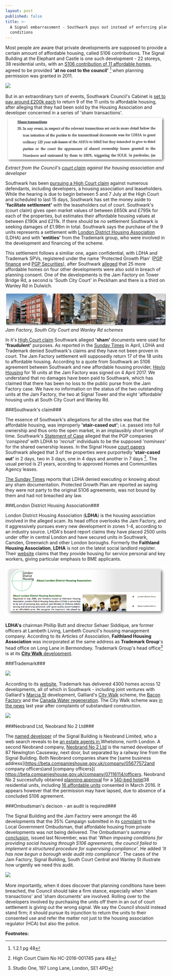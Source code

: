 ```yaml
---
layout: post
published: false
title: >-
  A Signal embarrassment - Southwark pays out instead of enforcing planning
  conditions
---
```

Most people are aware that private developments are supposed to provide a certain amount of affordable housing, called S106 contributions. The Signal Building at the Elephant and Castle is one such development - 22 storeys, 38 residential units, with an [S106 contribution of 11 affordable homes](http://planbuild.southwark.gov.uk/documents/?casereference=09/AP/1940&system=DC), agreed to be provided __'at no cost to the council'__ [^1] when planning permission was granted in 2011.

![](http://media.rightmove.co.uk/dir/72k/71137/52949120/71137_SOU150150_IMG_06_0001_max_656x437.JPG)

But in an extraordinary turn of events, Southwark Council's Cabinet is [set to pay around £200k each](http://moderngov.southwark.gov.uk/documents/s69255/Report%20Acquisition%20of%20up%20to%209%20sub-Leasehold%20properties%20at%20the%20Signal%20Building%2089%20-%2093%20Newington%20Ca.pdf) to return 9 of the 11 units to affordable housing, after alleging that they had been sold by the Housing Association and developer concerned in a series of 'sham transactions'. 
![](/img/shamtransacts.png)
*Extract from the Council's [court claim](/img/ahugget15062017.pdf) against the housing association and developer*

Southwark has been [pursuing a High Court claim](/img/ahugget15062017.pdf) against numerous defendants, including developers, a housing association and leaseholders.  While the hearing is due to begin between 5 and 7 July at the High Court and scheduled to last 15 days, Southwark has set the money aside to __'facilitate settlement'__ with the leaseholders out of court.  Southwark's (court claim) gives open market values of between £650k and £795k for each of the properties, but estimates their affordable housing values at between £190k and £211k.  If there should be no settlement Southwark is seeking damages of £1.98m in total. Southwark says the purchase of the 9 units represents a settlement with [London District Housing Association](http://www.londondha.com/) (LDHA) and with __'entities'__ from the Trademark group, who were involved in the development and financing of the scheme.

This settlement follows a similiar one, again confidential, with LDHA and Trademark SPVs, registered under the name 'Protected Growth Plan' ([PGP finance](https://beta.companieshouse.gov.uk/search/companies?q=pgp+finance) and [PGP Securities](https://beta.companieshouse.gov.uk/search/companies?q=pgp+securities)), after Southwark [alleged](/img/2016poc.pdf) that 25 more affordable homes on four other developments were also sold in breach of planning consent. One of the developments is the Jam Factory on Tower Bridge Rd, a second is 'South City Court' in Peckham and there is a third on Wanley Rd in Dulwich.

![](/img/jamfactorysouthcitycourt.png)
*Jam Factory, South City Court and Wanley Rd schemes*

In it's [High Court claim](http://35percent.org/img/2016poc.pdf) Southwark alleged __'sham'__ documents were used for __'fraudulent'__ purposes.  As reported in the [Sunday Times](https://www.thetimes.co.uk/article/affordable-housing-pledges-swept-under-mat-s5r7trv6g) in April, LDHA and Trademark denied Southwark's claims and they have not been proven in court. The Jam Factory settlement will supposedly return 17 of the 18 units to affordable housing. According to a quote from Southwark an S106 agreement between Southwark and new affordable housing provider, [Heylo Housing](http://heylohousing.com/your-heylo-housing/) for 16 units at the Jam Factory was signed on 4 April 2017. We understand that no damages have been paid to Southwark, which has claimed that there has been no loss to the public purse from the Jam Factory case. We have no information on the status of the two outstanding units at the Jam Factory, the two at Signal Tower and the eight 'affordable' housing units at South City Court and Wanley Rd.

###Southwark's claim###

The essence of Southwark's allegations for all the sites was that the affordable housing, 
was improperly __'stair-cased out'__; i.e. passed into full ownership and thus onto the open market, in an implausibly short length of time. Southwark's [Statement of Case](http://35percent.org/img/2016poc.pdf) alleged that the PGP companies _'conspired'_ with LDHA to _'recruit'_ individuals to be the supposed _'nominees'_ for the shared ownership leases. In the Signal House [court papers](/img/ahugget15062017.pdf) Southwark alleged that 3 of the properties were purportedly __'stair-cased  out'__ in 2 days, two in 3 days, one in 4 days and another in 7 days [^2]. The usual period is 21 years, acording to approved Homes and Communities Agency leases.

[The Sunday Times](https://www.thetimes.co.uk/article/affordable-housing-pledges-swept-under-mat-s5r7trv6g) reports that LDHA denied executing or knowing about any sham documentation. Protected Growth Plan are reported as saying they were not party to the original S1O6 agreements, was not bound by them and had not breached any law.

###London District Housing Association###

London District Housing Association (__LDHA__) is the housing association involved in the alleged scam. Its head office overlooks the Jam Factory, and it aggressively pursues every new development in zones 1-4, according to an industry source. LHDA's board report claims they have placed 2500 units under offer in central London and have secured units in Southwark, Camden, Greenwich and other London boroughs. Formerly the __Faithland Housing Association__, __LDHA__ is not on the latest social landlord register. Their [website](http://www.londondha.com/) claims that they provide housing for service personal and key workers, giving particular emphasis to BME applicants. 

![](/img/ldhascreenshot.png)

__LDHA's__ chairman Phillip Butt and director Sehaer Siddique, are former officers at Lambeth Living, Lambeth Council's housing management company. According to its Articles of Association, __Faithland Housing Association__ was incorporated at the same address as __Trademark Group__'s head office on Long Lane in Bermondsey. Trademark Group's head office[^3] is at its [__City Walk__ development](http://www.trademarkgroup.co.uk/portfolio/city-walk-london-se1-4pp/).

###Trademark###

![](http://35percent.org/img/trademarkscreenshot.png)

According to its [website](http://www.trademarkgroup.co.uk), Trademark has delivered 4300 homes across 12 developments, all of which in Southwark - including joint ventures with Galliard's [Marcia St](http://www.trademarkgroup.co.uk/portfolio/marcia-road-london-se1-5xf/) development, Galliard's [City Walk](http://www.trademarkgroup.co.uk/portfolio/city-walk-london-se1-4pp/) scheme, the [Bacon Factory](http://www.trademarkgroup.co.uk/portfolio/the-bacon-factory-great-suffolk-street-london-se1-0bd/) and the [Canada Water regeneration](http://www.trademarkgroup.co.uk/portfolio/surrey-quays-leisure-centre-se16/). The City Walk scheme was [in the news](https://www.southwarknews.co.uk/news/dozens-bermondsey-families-billed-thousands-companys-dodgy-roofs-let-leaks/) last year after complaints of substandard construction.

![](http://35percent.org/img/galliardtrademark.png)

###Neobrand Ltd, Neobrand No 2 Ltd###

The [named developer](http://planbuild.southwark.gov.uk/documents/?GetDocument=%7b%7b%7b!dmSwvsIphYtbdUvdn3A09Q%3d%3d!%7d%7d%7d) of the Signal Building is Neobrand Limited, who a web search reveals to be [an estate agents in ](http://www.192.com/atoz/business/london-n20/estate-agents/neobrand-limited/96e72f73ac06593e62ed2e5afa6bcb30f07ca4f0/comp/)Whetstone, north London.  A second Neobrand company, [Neobrand No 2 Ltd](http://planbuild.southwark.gov.uk/documents/?GetDocument=%7b%7b%7b!UNuKNbr8NdYf%2fFbT8TjOaw%3d%3d!%7d%7d%7d) is the named developer of 87 Newington Causeway, next door, but separated by a railway line from the Signal Building. Both Neobrand companies share the [same business address](https://beta.companieshouse.gov.uk/company/05677572and company officers)and [company officers]( https://beta.companieshouse.gov.uk/company/07116114/officers. Neobrand No 2 successfully obtained [planning approval]( http://moderngov.southwark.gov.uk/mgAi.aspx?ID=44852) for a [140-bed hotel](http://moderngov.southwark.gov.uk/documents/s67456/Report%2087%20NEWINGTON%20CAUSEWAY%20LONDON%20SE1%206BD.pdfwith)38 residential units, including [16 affordable units]( https://www.google.co.uk/url?sa=t&rct=j&q=&esrc=s&source=web&cd=1&cad=rja&uact=8&ved=0ahUKEwi_w8ehwcfUAhWGKlAKHe8wBo0QFggoMAA&url=http%3A%2F%2Fwww.london-se1.co.uk%2Fnews%2Fview%2F9158&usg=AFQjCNE1T8CcyUqr1yQWxmNnPOZJmODDhw&sig2=pgy-0qx0_Qp5jPxsCsvBKg) consented in March 2016. It appears however that the permission may have lapsed, due to absence of a concluded S106 agreement.

###Ombudsman's decison - an audit is required###

The Signal Building and the Jam Factory were amongst the 46 developments that the 35% Campaign submitted in its [complaint](http://35percent.org/img/ccomplaint15Dec2016.pdf) to the Local Government Ombudsman, that affordable housing from private developments was not being delivered.  The Ombudsman's summary [conclusion](http://35percent.org/2016-12-12-ombudsman-slams-southwark-for-no-s106-monitoring/), issued last November,  was that _'When imposing conditions for providing social housing through S106 agreements, the council failed to implement a structured procedure for supervising compliance'_.  He added _'It has now begun a borough wide audit into compliance'_.  The cases of the Jam Factory, Signal Building, South Court Central and Wanley St illustrate how urgently we need this audit.

![](http://35percent.org/img/LGOFinalDecisionSOR.png)

More importantly, when it does discover that planning conditions have been breached, the Council should take a firm stance, especially when 'sham transactions' and 'sham documents' are involved. Rolling over to the developers involved by purchasing the units off them in an out of court settlement is giving out the wrong signal. We say the Council should instead stand firm; it should pursue its injunction to return the units to their consented use and refer the matter not just to the housing association regulator (HCA) but also the police. 

__Footnotes:__

[^1]: 1.2.1 pg 48
[^2]: High Court Claim No HC-2016-001745 para 48
[^3]: Studio One, 197 Long Lane, London, SE1 4PD
